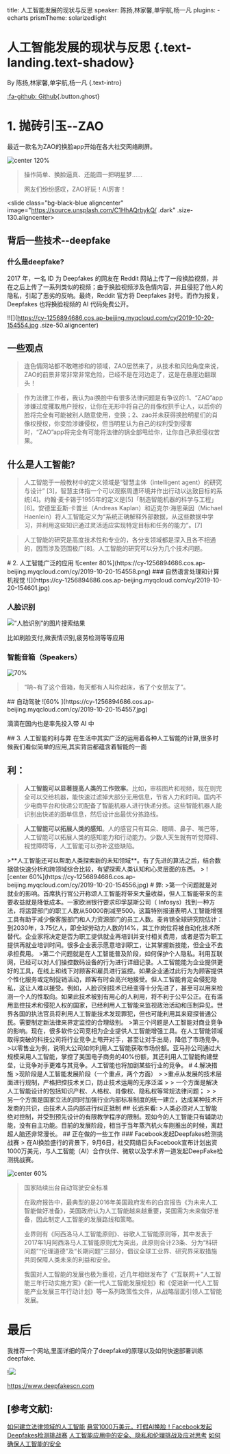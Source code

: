 title: 人工智能发展的现状与反思
speaker: 陈扬,林家馨,单宇航,杨一凡
plugins:
    - echarts
prismTheme: solarizedlight
<slide class="bg-black-blue aligncenter" image="https://source.unsplash.com/C1HhAQrbykQ/ .dark">

# 人工智能发展的现状与反思 {.text-landing.text-shadow}

By 陈扬,林家馨,单宇航,杨一凡 {.text-intro}

[:fa-github: Github](https://github.com/ksky521/nodeppt){.button.ghost}



<slide class="bg-black-blue aligncenter" image="https://source.unsplash.com/C1HhAQrbykQ/ .dark">


# 1. 抛砖引玉--ZAO
最近一款名为ZAO的换脸app开始在各大社交网络刷屏。

![center 120%](https://cy-1256894686.cos.ap-beijing.myqcloud.com/cy/2019-10-20-154559.gif)

>操作简单、换脸逼真、还能圆一把明星梦......
>
>网友们纷纷感叹，ZAO好玩！AI厉害！

<slide class="bg-black-blue aligncenter" image="https://source.unsplash.com/C1HhAQrbykQ/ .dark" .size-130.aligncenter>

## 背后一些技术--deepfake
### 什么是deepfake?

2017 年，一名 ID 为 Deepfakes 的网友在 Reddit 网站上传了一段换脸视频，并在之后上传了一系列类似的视频；由于换脸视频涉及色情内容，并且侵犯了他人的隐私，引起了恶劣的反响。最终，Reddit 官方将 Deepfakes 封号。而作为报复，Deepfakes 也将换脸视频的 AI 代码免费公开。

!![](https://cy-1256894686.cos.ap-beijing.myqcloud.com/cy/2019-10-20-154554.jpg .size-50.aligncenter)

<slide class="bg-black-blue center" image="https://source.unsplash.com/C1HhAQrbykQ/ .dark">

## 一些观点
>连色情网站都不敢瞎掺和的领域，ZAO居然来了，从技术和风险角度来说，ZAO的前景非常非常非常危险，已经不是在河边走了，这是在悬崖边翻跟头！
>

>作为法律工作者，我认为ai换脸中有很多法律问题是有争议的:1、“ZAO”app涉嫌过度攫取用户授权，让你在无形中将自己的肖像权拱手让人，以后你的脸将完全有可能被别人随意使用，变换；2、zao并未获得换脸明星们的肖像权授权，你变脸涉嫌侵权，但当明星认为自己的权利受到侵害时，“ZAO”app将完全有可能将法律的锅全部甩给你，让你自己承担侵权苦果。
>

<slide class="bg-black-blue aligncenter" image="https://source.unsplash.com/C1HhAQrbykQ/ .dark">

## 什么是人工智能?
>人工智能于一般教材中的定义领域是“智慧主体（intelligent agent）的研究与设计” [3]，智慧主体指一个可以观察周遭环境并作出行动以达致目标的系统[4]。约翰·麦卡锡于1955年的定义是[5]「制造智能机器的科学与工程」[6]。安德里亚斯·卡普兰（Andreas Kaplan）和迈克尔·海恩莱因（Michael Haenlein）将人工智能定义为“系统正确解释外部数据，从这些数据中学习，并利用这些知识通过灵活适应实现特定目标和任务的能力”。[7]

>人工智能的研究是高度技术性和专业的，各分支领域都是深入且各不相通的，因而涉及范围极广[8]。人工智能的研究可以分为几个技术问题。

<slide class="bg-black-blue aligncenter" image="https://source.unsplash.com/C1HhAQrbykQ/ .dark">
# 2. 人工智能广泛的应用
![center 80%](https://cy-1256894686.cos.ap-beijing.myqcloud.com/cy/2019-10-20-154558.png)

<slide class="bg-black-blue aligncenter" image="https://source.unsplash.com/C1HhAQrbykQ/ .dark">
### 自然语言处理和计算机视觉
![](https://cy-1256894686.cos.ap-beijing.myqcloud.com/cy/2019-10-20-154601.jpg)

<slide class="bg-black-blue aligncenter" image="https://source.unsplash.com/C1HhAQrbykQ/ .dark">

### 人脸识别

![“人脸识别”的图片搜索结果](https://cy-1256894686.cos.ap-beijing.myqcloud.com/cy/2019-10-20-160134.jpg)


比如刷脸支付,微表情识别,疲劳检测等等应用

<slide class="bg-black-blue aligncenter" image="https://source.unsplash.com/C1HhAQrbykQ/ .dark">

### 智能音箱（Speakers）
![70% ](https://cy-1256894686.cos.ap-beijing.myqcloud.com/cy/2019-10-20-154557.png)
>“呐~有了这个音箱，每天都有人叫你起床，省了个女朋友了”。
>

<slide class="bg-black-blue aligncenter" image="https://source.unsplash.com/C1HhAQrbykQ/ .dark">
## 自动驾驶
![60% ](https://cy-1256894686.cos.ap-beijing.myqcloud.com/cy/2019-10-20-154557.jpg)

滴滴在国内也是率先投入带 AI 中

<slide class="bg-black-blue aligncenter" image="https://source.unsplash.com/C1HhAQrbykQ/ .dark">
## 3. 人工智能的利与弊
在生活中其实广泛的运用着各种人工智能的计算,很多时候我们看似简单的应用,其实背后都蕴含着智能的一面

<slide class="bg-black-blue aligncenter" image="https://source.unsplash.com/C1HhAQrbykQ/ .dark">

## 利：
>**人工智能可以显著提高人类的工作效率**。比如，审核图片和视频，现在则完全可以交给机器，能快速过滤掉大部分无用信息，节省人力和时间。国内不少电商平台和快递公司配备了智能机器人进行快递分拣。这些智能机器人能识别出快递的面单信息，然后设计出最优分拣路线。 
>

>
>**人工智能可以拓展人类的感知**。人的感官只有耳朵、眼睛、鼻子、嘴巴等，人工智能可以拓展人类的感知能力和行动能力。少数人天生就有听觉障碍、视觉障碍等，人工智能可以弥补这些缺陷。
>

<slide class="bg-black-blue aligncenter" image="https://source.unsplash.com/C1HhAQrbykQ/ .dark">
>**人工智能还可以帮助人类探索新的未知领域**。有了先进的算法之后，结合数据做快速分析和跨领域综合比较，有望探索人类认知和心灵层面的东西。
>
![center 60%](https://cy-1256894686.cos.ap-beijing.myqcloud.com/cy/2019-10-20-154556.jpg)


<slide class="bg-black-blue aligncenter" image="https://source.unsplash.com/C1HhAQrbykQ/ .dark">
# 弊:
>第一个问题就是对就业的影响。首席执行官公开称颂人工智能将带来大量收益，但人工智能带来的主要收益就是降低成本。一家欧洲银行要求印孚瑟斯公司（ Infosys）找到一种方法，将运营部门的职工人数从50000削减至500。这篇特别报道表明人工智能增强工具有助于减少像客服部门和人力资源部门的员工人数。麦肯锡全球研究院估计：到2030年，3.75亿人，即全球劳动力人数的14%，其工作岗位将被自动化技术所替代。企业家将决定是否为职工提供就业再培训并支付相关费用，或者是否为职工提供再就业培训时间。很多企业表示愿意培训职工，让其掌握新技能，但企业不去承担费用。

<slide class="bg-black-blue aligncenter" image="https://source.unsplash.com/C1HhAQrbykQ/ .dark">
>第二个问题就是在人工智能普及阶段，如何保护个人隐私。利用互联网，已经可以对人们操控数码设备的行为进行详细记录。人工智能能为企业提供更好的工具，在线上和线下对顾客和雇员进行监控。如果企业通过此行为为顾客提供个性化服务或定制促销活动，顾客有时会高兴地接受。但人工智能肯定会侵犯隐私，这让人难以接受。例如，人脸识别技术已经变得十分先进了，甚至可以用来检测一个人的性取向。如果此技术被别有用心的人利用，将不利于公平公正。在有滥用监控技术和侵犯人权的国家，已经利用人工智能来监视政治活动和压制异见。世界各国的执法官员将利用人工智能技术发现罪犯，但也可能利用其来窥探普通公民。需要制定新法律来界定监控的合理级别。

<slide class="bg-black-blue aligncenter" image="https://source.unsplash.com/C1HhAQrbykQ/ .dark">
>第三个问题是人工智能对商业竞争的影响。现在，很多软件公司竞相为企业提供人工智能增强工具。在人工智能领域取得突破的科技公司将行业竞争上甩开对手，甚至让对手出局，降低了市场竞争。
>以零售业为例，说明大公司如何利用人工智能获取市场份额。亚马孙公司通过大规模采用人工智能，掌控了美国电子商务的40%份额，其还利用人工智能构建壁垒，让竞争对手更难与其竞争。人工智能也将加剧某些行业的竞争。

<slide class="bg-black-blue aligncenter  size-150%" image="https://source.unsplash.com/C1HhAQrbykQ/ .dark" >
# 4.解决措施
>现阶段是人工智能发展阶段（一个重点，两个方面）
>
>重点从发展的技术层面进行规制，严格把控技术关口，防止技术运用的无序泛滥
>
> 一个方面是解决人工智能设计的包括知识产权、人格权、肖像权、隐私权等常规法律问题；
>  
> 另一个方面是国家立法的同时加强行业内部标准制度的统一建立，达成某种技术开发商的共识，由技术人员内部进行纠正抵制

<slide class="bg-black-blue aligncenter" image="https://source.unsplash.com/C1HhAQrbykQ/ .dark">
## 长远来看:
>人类必须对人工智能绝对控制，并受到预先设计的有限教学程序的限制。现如今的人工智能只有辅助功能，没有自主功能。目前的发展阶段，相当于当年蒸汽机火车刚推出的时候，离赶超人脑还非常漫长。

<slide class="bg-black-blue aligncenter" image="https://source.unsplash.com/C1HhAQrbykQ/ .dark">
## 正在做的一些工作
### Facebook发起Deepfakes检测挑战赛
> 在AI换脸盛行的背景下，9月6日，社交网络巨头Facebook宣布计划出资1000万美元，与人工智能（AI）合作伙伴、微软以及学术界一道发起DeepFake检测挑战赛。

![center 60%](https://cy-1256894686.cos.ap-beijing.myqcloud.com/cy/2019-10-20-154600.jpg)

<slide class="bg-black-blue aligncenter" image="https://source.unsplash.com/C1HhAQrbykQ/ .dark"  font-size=150% >

> 国家陆续出台自动驾驶安全标准
> 
> 在政府报告中，最典型的是2016年美国政府发布的白宫报告《为未来人工智能做好准备》，美国政府认为人工智能越来越重要，美国需为未来做好准备，因此制定人工智能的发展路线和策略。
> 
>   业界则有《阿西洛马人工智能原则》、谷歌人工智能原则等，其中发表于2017年1月阿西洛马人工智能原则尤为突出，此原则合计23条、分为“科研问题”“伦理道德”及“长期问题”三部分，倡议全球工业界、研究界采取措施共同保障人类未来的利益和安全。
>   
>    我国对人工智能的发展也极为重视，近几年相继发布了《“互联网＋”人工智能三年行动实施方案》《新一代人工智能发展规划》和《促进新一代人工智能产业发展三年行动计划》等一系列政策性文件，从战略层面引领人工智能发展。

<slide class="bg-black-blue aligncenter" image="https://source.unsplash.com/C1HhAQrbykQ/ .dark">

# 最后
我推荐一个网站,里面详细的简介了deepfake的原理以及如何快速部署训练 deepfake.

!![](https://cy-1256894686.cos.ap-beijing.myqcloud.com/cy/2019-10-20-154601.png )

https://www.deepfakescn.com

<slide class="bg-black-blue aligncenter" image="https://source.unsplash.com/C1HhAQrbykQ/ .dark">

## [参考文献]:
[如何建立法律领域的人工智能](https://zhuanlan.zhihu.com/p/35258491)
[悬赏1000万美元，打假AI换脸！Facebook发起Deepfakes检测挑战赛](https://zhuanlan.zhihu.com/p/81974165)
[人工智能应用中的安全、隐私和伦理挑战及应对思考](http://html.rhhz.net/kjdb/20171504.htm)
[如何确保人工智能的安全](http://www.xinhuanet.com/zgjx/2018-09/19/c_137477955.htm)